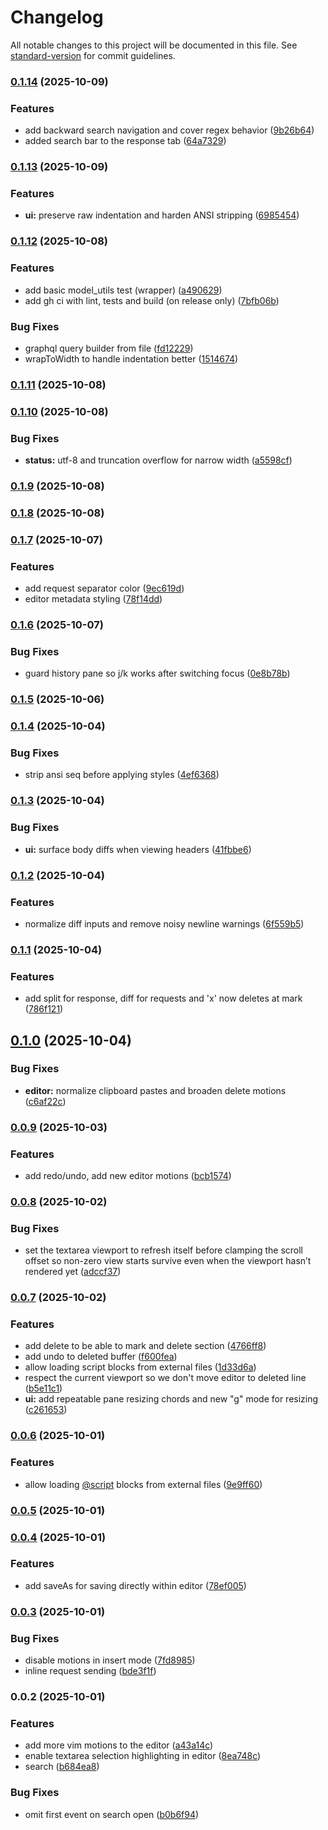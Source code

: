# Changelog

All notable changes to this project will be documented in this file. See [standard-version](https://github.com/conventional-changelog/standard-version) for commit guidelines.

### [0.1.14](https://github.com/unkn0wn-root/resterm/compare/v0.1.13...v0.1.14) (2025-10-09)


### Features

* add backward search navigation and cover regex behavior ([9b26b64](https://github.com/unkn0wn-root/resterm/commit/9b26b64ecaa4603ef513ff964f626315887691a9))
* added search bar to the response tab ([64a7329](https://github.com/unkn0wn-root/resterm/commit/64a73294c7afcb8b487e27a49ab69dce261889d3))

### [0.1.13](https://github.com/unkn0wn-root/resterm/compare/v0.1.12...v0.1.13) (2025-10-09)


### Features

* **ui:** preserve raw indentation and harden ANSI stripping ([6985454](https://github.com/unkn0wn-root/resterm/commit/6985454f40d0699163d52d815e12dedafce09185))

### [0.1.12](https://github.com/unkn0wn-root/resterm/compare/v0.1.11...v0.1.12) (2025-10-08)


### Features

* add basic model_utils test (wrapper) ([a490629](https://github.com/unkn0wn-root/resterm/commit/a490629ab85e515c720c8dcd9c51876e28ac8ec3))
* add gh ci with lint, tests and build (on release only) ([7bfb06b](https://github.com/unkn0wn-root/resterm/commit/7bfb06b15130bdab2697ea4d2fbe81f5cf131eca))


### Bug Fixes

* graphql query builder from file ([fd12229](https://github.com/unkn0wn-root/resterm/commit/fd12229e0073717a189978fdaa733e1675f920d7))
* wrapToWidth to handle indentation better ([1514674](https://github.com/unkn0wn-root/resterm/commit/1514674240b8c72783c13823356649d6014bc66e))

### [0.1.11](https://github.com/unkn0wn-root/resterm/compare/v0.1.10...v0.1.11) (2025-10-08)

### [0.1.10](https://github.com/unkn0wn-root/resterm/compare/v0.1.9...v0.1.10) (2025-10-08)


### Bug Fixes

* **status:** utf-8 and truncation overflow for narrow width ([a5598cf](https://github.com/unkn0wn-root/resterm/commit/a5598cf045aa43f23585973f26a1620d5e58a1eb))

### [0.1.9](https://github.com/unkn0wn-root/resterm/compare/v0.1.8...v0.1.9) (2025-10-08)

### [0.1.8](https://github.com/unkn0wn-root/resterm/compare/v0.1.7...v0.1.8) (2025-10-08)

### [0.1.7](https://github.com/unkn0wn-root/resterm/compare/v0.1.6...v0.1.7) (2025-10-07)


### Features

* add request separator color ([9ec619d](https://github.com/unkn0wn-root/resterm/commit/9ec619dba65db7facf32a28761fdc0a8cb8af703))
* editor metadata styling ([78f14dd](https://github.com/unkn0wn-root/resterm/commit/78f14dd6108e5e9a855a3ebb91f66b8349ce35e1))

### [0.1.6](https://github.com/unkn0wn-root/resterm/compare/v0.1.5...v0.1.6) (2025-10-07)


### Bug Fixes

* guard history pane so j/k works after switching focus ([0e8b78b](https://github.com/unkn0wn-root/resterm/commit/0e8b78b0cf455647f1b93148324907a5fec4084b))

### [0.1.5](https://github.com/unkn0wn-root/resterm/compare/v0.1.4...v0.1.5) (2025-10-06)

### [0.1.4](https://github.com/unkn0wn-root/resterm/compare/v0.1.3...v0.1.4) (2025-10-04)


### Bug Fixes

* strip ansi seq before applying styles ([4ef6368](https://github.com/unkn0wn-root/resterm/commit/4ef63684913d5822d87e8219852a1832cf162ec7))

### [0.1.3](https://github.com/unkn0wn-root/resterm/compare/v0.1.2...v0.1.3) (2025-10-04)


### Bug Fixes

* **ui:** surface body diffs when viewing headers ([41fbbe6](https://github.com/unkn0wn-root/resterm/commit/41fbbe6516cda2f187cd8891afb3d18383acf26c))

### [0.1.2](https://github.com/unkn0wn-root/resterm/compare/v0.1.1...v0.1.2) (2025-10-04)


### Features

* normalize diff inputs and remove noisy newline warnings ([6f559b5](https://github.com/unkn0wn-root/resterm/commit/6f559b58fa8014c363c193a81372e67438194432))

### [0.1.1](https://github.com/unkn0wn-root/resterm/compare/v0.1.0...v0.1.1) (2025-10-04)


### Features

* add split for response, diff for requests and 'x' now deletes at mark ([786f121](https://github.com/unkn0wn-root/resterm/commit/786f1214a6d1169bed92f2f1020c42612080f16b))

## [0.1.0](https://github.com/unkn0wn-root/resterm/compare/v0.0.9...v0.1.0) (2025-10-04)


### Bug Fixes

* **editor:** normalize clipboard pastes and broaden delete motions ([c6af22c](https://github.com/unkn0wn-root/resterm/commit/c6af22c09f8a32a1e9d96dd6e2919f920e36d1f7))

### [0.0.9](https://github.com/unkn0wn-root/resterm/compare/v0.0.8...v0.0.9) (2025-10-03)


### Features

* add redo/undo, add new editor motions ([bcb1574](https://github.com/unkn0wn-root/resterm/commit/bcb1574bf6236a8e9f03fef05baf57dfed3c11f7))

### [0.0.8](https://github.com/unkn0wn-root/resterm/compare/v0.0.7...v0.0.8) (2025-10-02)


### Bug Fixes

* set the textarea viewport to refresh itself before clamping the scroll offset so non-zero view starts survive even when the viewport hasn’t rendered yet ([adccf37](https://github.com/unkn0wn-root/resterm/commit/adccf37972e202ee1868d7c152392c40360309e2))

### [0.0.7](https://github.com/unkn0wn-root/resterm/compare/v0.0.5...v0.0.7) (2025-10-02)


### Features

* add delete to be able to mark and delete section ([4766ff8](https://github.com/unkn0wn-root/resterm/commit/4766ff8e5fccabcb25d406d4a2a89d0009801c18))
* add undo to deleted buffer ([f600fea](https://github.com/unkn0wn-root/resterm/commit/f600fea8eedfa4c5632cb3b6867c386ad7172682))
* allow loading script blocks from external files ([1d33d6a](https://github.com/unkn0wn-root/resterm/commit/1d33d6ac52d588bdf947f2056416bba3b8a01017))
* respect the current viewport so we don't move editor to deleted line ([b5e11c1](https://github.com/unkn0wn-root/resterm/commit/b5e11c15fae62460c525f02e23cfd78a05fd5073))
* **ui:** add repeatable pane resizing chords and new "g" mode for resizing ([c261653](https://github.com/unkn0wn-root/resterm/commit/c26165306861bbab30b1a18a9889661b36e1c3d8))

### [0.0.6](https://github.com/unkn0wn-root/resterm/compare/v0.0.5...v0.0.6) (2025-10-01)


### Features

* allow loading [@script](https://github.com/script) blocks from external files ([9e9ff60](https://github.com/unkn0wn-root/resterm/commit/9e9ff60390b46bb9c850fd91e4c3bca94fc9d220))

### [0.0.5](https://github.com/unkn0wn-root/resterm/compare/v0.0.4...v0.0.5) (2025-10-01)

### [0.0.4](https://github.com/unkn0wn-root/resterm/compare/v0.0.3...v0.0.4) (2025-10-01)


### Features

* add saveAs for saving directly within editor ([78ef005](https://github.com/unkn0wn-root/resterm/commit/78ef005beac77c5f895d6d95fb4dc07fc008c08a))

### [0.0.3](https://github.com/unkn0wn-root/resterm/compare/v0.0.2...v0.0.3) (2025-10-01)


### Bug Fixes

* disable motions in insert mode ([7fd8985](https://github.com/unkn0wn-root/resterm/commit/7fd8985fd995741dabb0d657b289f0a5cf5208b0))
* inline request sending ([bde3f1f](https://github.com/unkn0wn-root/resterm/commit/bde3f1fc5b27486471cef25e6573cbe8ce1722cf))

### 0.0.2 (2025-10-01)


### Features

* add more vim motions to the editor ([a43a14c](https://github.com/unkn0wn-root/resterm/commit/a43a14c0973133a463e1564a5135f22bd318cf60))
* enable textarea selection highlighting in editor ([8ea748c](https://github.com/unkn0wn-root/resterm/commit/8ea748c185011c876481923c58bddfee360d345a))
* search ([b684ea8](https://github.com/unkn0wn-root/resterm/commit/b684ea839ec7b4efb2b99da221d569b2eece7a6d))


### Bug Fixes

* omit first event on search open ([b0b6f94](https://github.com/unkn0wn-root/resterm/commit/b0b6f94d56a688997024afbf96a05e8d0dcddb85))
